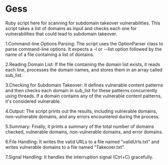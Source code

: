 # Gess
Ruby script here for scanning for subdomain takeover vulnerabilities. This script takes a list of domains as input and checks each one for vulnerabilities that could lead to subdomain takeover.

1.Command-line Options Parsing: The script uses the OptionParser class to parse command-line options. It expects a -l or --list option followed by the name of a file containing a list of domains.

2.Reading Domain List: If the file containing the domain list exists, it reads each line, processes the domain names, and stores them in an array called sub_list.

3.Checking for Subdomain Takeover: It defines vulnerable content patterns and then checks each domain in sub_list for these patterns concurrently using threads. If a domain contains any of the vulnerable content patterns, it's considered vulnerable.

4.Output: The script prints out the results, including vulnerable domains, non-vulnerable domains, and any errors encountered during the process.

5.Summary: Finally, it prints a summary of the total number of domains checked, vulnerable domains, non-vulnerable domains, and error domains.

6.File Handling: It writes the valid URLs to a file named "validUrls.txt" and writes vulnerable domains to a file named "Takeover.txt".

7.Signal Handling: It handles the interruption signal (Ctrl+C) gracefully.
